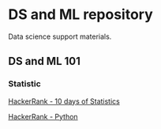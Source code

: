 # DS and ML repository
Data science support materials.
## DS and ML 101
### Statistic
[HackerRank - 10 days of Statistics](https://www.hackerrank.com/domains/tutorials/10-days-of-statistics)

[HackerRank - Python](https://www.hackerrank.com/domains/python)
